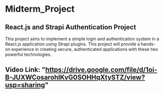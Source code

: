 # Midterm_Project
## React.js and Strapi Authentication Project
This project aims to implement a simple login and authentication system in a React.js application using Strapi plugins. This project will provide a hands-on experience in creating secure, authenticated applications with these two powerful technologies. 
## Video Link: "https://drive.google.com/file/d/1oi-B-JUXWCosarohIKvG0SOHHqXtySTZ/view?usp=sharing"
